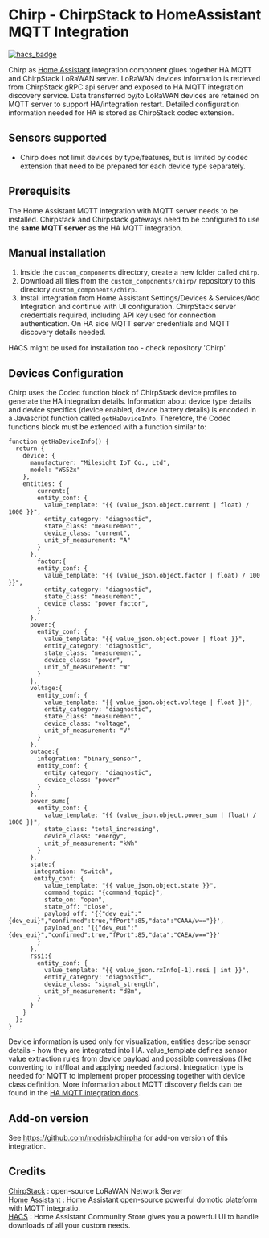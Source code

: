 # Chirp - ChirpStack to HomeAssistant MQTT Integration

[![hacs_badge](https://img.shields.io/badge/HACS-Default-orange.svg)](https://github.com/custom-components/hacs)

Chirp as [Home Assistant](https://home-assistant.io) integration component glues together HA MQTT and ChirpStack LoRaWAN server. LoRaWAN devices information is retrieved from ChirpStack gRPC api server and exposed to HA MQTT integration discovery service. Data transferred by/to LoRaWAN devices are retained on MQTT server to support HA/integration restart. Detailed configuration information needed for HA is stored as ChirpStack codec extension.

## Sensors supported
* Chirp does not limit devices by type/features, but is limited by codec extension that need to be prepared for each device type separately.

## Prerequisits
The Home Assistant MQTT integration with MQTT server needs to be installed. Chirpstack and Chirpstack gateways need to be configured to use the **same MQTT server** as the HA MQTT integration.

## Manual installation 
1. Inside the `custom_components` directory, create a new folder called `chirp`.
2. Download all files from the `custom_components/chirp/` repository to this directory `custom_components/chirp`.
3. Install integration from Home Assistant Settings/Devices & Services/Add Integration and continue with UI configuration. ChirpStack server credentials required, including API key used for connection authentication. On HA side MQTT server credentials and MQTT discovery details needed.

HACS might be used for installation too - check repository 'Chirp'.

## Devices Configuration
Chirp uses the Codec function block of ChirpStack device profiles to generate the HA integration details. Information about device type details and device specifics (device enabled, device battery details) is encoded in a Javascript function called `getHaDeviceInfo`. Therefore, the Codec functions block must be extended with a function similar to:

```
function getHaDeviceInfo() {
  return {
    device: {
      manufacturer: "Milesight IoT Co., Ltd",
      model: "WS52x"
    },
    entities: {
        current:{
        entity_conf: {
          value_template: "{{ (value_json.object.current | float) / 1000 }}",
          entity_category: "diagnostic",
          state_class: "measurement",
          device_class: "current",
          unit_of_measurement: "A"
        }
      },
        factor:{
        entity_conf: {
          value_template: "{{ (value_json.object.factor | float) / 100 }}",
          entity_category: "diagnostic",
          state_class: "measurement",
          device_class: "power_factor",
        }
      },
      power:{
        entity_conf: {
          value_template: "{{ value_json.object.power | float }}",
          entity_category: "diagnostic",
          state_class: "measurement",
          device_class: "power",
          unit_of_measurement: "W"
        }
      },
      voltage:{
        entity_conf: {
          value_template: "{{ value_json.object.voltage | float }}",
          entity_category: "diagnostic",
          state_class: "measurement",
          device_class: "voltage",
          unit_of_measurement: "V"
        }
      },
      outage:{
        integration: "binary_sensor",
        entity_conf: {
          entity_category: "diagnostic",
          device_class: "power"
        }
      },
      power_sum:{
        entity_conf: {
          value_template: "{{ (value_json.object.power_sum | float) / 1000 }}",
          state_class: "total_increasing",
          device_class: "energy",
          unit_of_measurement: "kWh"
        }
      },
      state:{
       integration: "switch",
       entity_conf: {
          value_template: "{{ value_json.object.state }}",
          command_topic: "{command_topic}",
          state_on: "open",
          state_off: "close",
          payload_off: '{{"dev_eui":"{dev_eui}","confirmed":true,"fPort":85,"data":"CAAA/w=="}}',
          payload_on: '{{"dev_eui":"{dev_eui}","confirmed":true,"fPort":85,"data":"CAEA/w=="}}'
        }
      },
      rssi:{
        entity_conf: {
          value_template: "{{ value_json.rxInfo[-1].rssi | int }}",
          entity_category: "diagnostic",
          device_class: "signal_strength",
          unit_of_measurement: "dBm",
        }
      }
    }
  };
}
```

Device information is used only for visualization, entities describe sensor details - how they are integrated into HA. value_template defines sensor value extraction rules from device payload and possible conversions (like converting to int/float and applying needed factors). Integration type is needed for MQTT to implement proper processing together with device class definition. More information about MQTT discovery fields can be found in the [HA MQTT integration docs](https://www.home-assistant.io/integrations/mqtt).

## Add-on version
See https://github.com/modrisb/chirpha for add-on version of this integration.

## Credits
[ChirpStack](https://chirpstack.io/) : open-source LoRaWAN Network Server<br>
[Home Assistant](https://github.com/home-assistant) : Home Assistant open-source powerful domotic plateform with MQTT integratio.<br>
[HACS](https://hacs.xyz/) : Home Assistant Community Store gives you a powerful UI to handle downloads of all your custom needs.<br>
